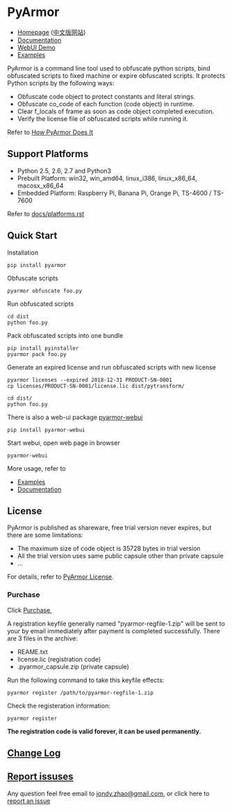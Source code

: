 # PyArmor

* [Homepage](https://pyarmor.dashingsoft.com) ([中文版网站](https://pyarmor.dashingsoft.com/index-zh.html))
* [Documentation](https://pyarmor.readthedocs.io/en/latest/)
* [WebUI Demo](https://pyarmor.dashingsoft.com/demo/index.html)
* [Examples](src/examples)

PyArmor is a command line tool used to obfuscate python scripts, bind
obfuscated scripts to fixed machine or expire obfuscated scripts. It
protects Python scripts by the following ways:

* Obfuscate code object to protect constants and literal strings.
* Obfuscate co_code of each function (code object) in runtime.
* Clear f_locals of frame as soon as code object completed execution.
* Verify the license file of obfuscated scripts while running it.

Refer to [How PyArmor Does It](https://pyarmor.readthedocs.io/en/latest/how-to-do.html)

## Support Platforms

- Python 2.5, 2.6, 2.7 and Python3
- Prebuilt Platform: win32, win_amd64, linux_i386, linux_x86_64, macosx_x86_64
- Embedded Platform: Raspberry Pi, Banana Pi, Orange Pi, TS-4600 / TS-7600

Refer to [docs/platforms.rst](docs/platforms.rst)

## Quick Start

Installation

    pip install pyarmor

Obfuscate scripts

    pyarmor obfuscate foo.py

Run obfuscated scripts

    cd dist
    python foo.py

Pack obfuscated scripts into one bundle

    pip install pyinstaller
    pyarmor pack foo.py

Generate an expired license and run obfuscated scripts with new license

    pyarmor licenses --expired 2018-12-31 PRODUCT-SN-0001
    cp licenses/PRODUCT-SN-0001/license.lic dist/pytransform/

    cd dist/
    python foo.py

There is also a web-ui package [pyarmor-webui](https://github.com/dashingsoft/pyarmor-webui)

    pip install pyarmor-webui

Start webui, open web page in browser

    pyarmor-webui

More usage, refer to

* [Examples](src/examples/README.md)
* [Documentation](https://pyarmor.readthedocs.io/en/latest/)

## License

PyArmor is published as shareware, free trial version never expires, but there are
some limitations:

* The maximum size of code object is 35728 bytes in trial version
* All the trial version uses same public capsule other than private capsule
* ...

For details, refer to [PyArmor License](https://pyarmor.readthedocs.io/en/latest/license.html).

### Purchase

Click [Purchase](https://order.shareit.com/cart/add?vendorid=200089125&PRODUCT[300871197]=1),

A registration keyfile generally named "pyarmor-regfile-1.zip" will be sent to
your by email immediately after payment is completed successfully. There are 3
files in the archive:

* REAME.txt
* license.lic (registration code)
* .pyarmor_capsule.zip (private capsule)

Run the following command to take this keyfile effects:

    pyarmor register /path/to/pyarmor-regfile-1.zip

Check the registeration information:

    pyarmor register

**The registration code is valid forever, it can be used permanently.**

## [Change Log](docs/change-logs.rst)

## [Report issuses](https://github.com/dashingsoft/pyarmor/issues)

Any question feel free email to <jondy.zhao@gmail.com>, or click here
to [report an issue](https://github.com/dashingsoft/pyarmor/issues)
